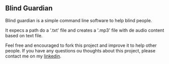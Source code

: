 ## Blind Guardian

Blind guardian is a simple command line software to help blind people.

It expecs a path do a '.txt' file and creates a '.mp3' file with de audio content based on text file.

Feel free and encouraged to fork this project and improve it to help other people.
If you have any questions ou thoughts about this project, please contact me on my [linkedin](https://www.linkedin.com/in/davisonv/).
